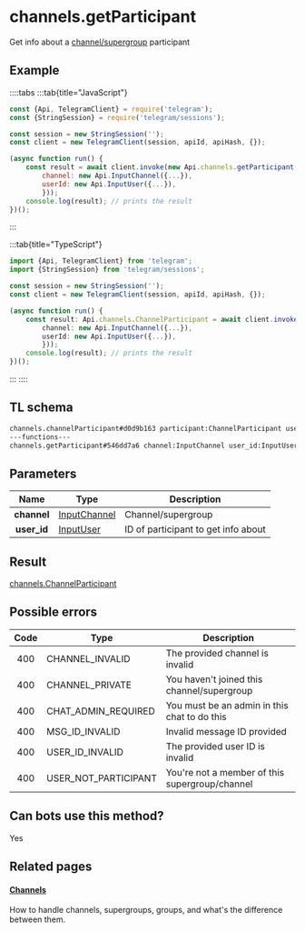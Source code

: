 # channels.getParticipant

Get info about a [channel/supergroup](https://core.telegram.org/api/channel) participant

## Example

::::tabs
:::tab{title="JavaScript"}

```js
const {Api, TelegramClient} = require('telegram');
const {StringSession} = require('telegram/sessions');

const session = new StringSession('');
const client = new TelegramClient(session, apiId, apiHash, {});

(async function run() {
    const result = await client.invoke(new Api.channels.getParticipant({
		channel: new Api.InputChannel({...}),
		userId: new Api.InputUser({...}),
		}));
    console.log(result); // prints the result
})();
```

:::

:::tab{title="TypeScript"}

```ts
import {Api, TelegramClient} from 'telegram';
import {StringSession} from 'telegram/sessions';

const session = new StringSession('');
const client = new TelegramClient(session, apiId, apiHash, {});

(async function run() {
    const result: Api.channels.ChannelParticipant = await client.invoke(new Api.channels.getParticipant({
		channel: new Api.InputChannel({...}),
		userId: new Api.InputUser({...}),
		}));
    console.log(result); // prints the result
})();
```

:::
::::

## TL schema

```txt
channels.channelParticipant#d0d9b163 participant:ChannelParticipant users:Vector<User> = channels.ChannelParticipant;
---functions---
channels.getParticipant#546dd7a6 channel:InputChannel user_id:InputUser = channels.ChannelParticipant;
```

## Parameters

|    Name     | Type                                                        | Description                         |
| :---------: | ----------------------------------------------------------- | ----------------------------------- |
| **channel** | [InputChannel](https://core.telegram.org/type/InputChannel) | Channel/supergroup                  |
| **user_id** | [InputUser](https://core.telegram.org/type/InputUser)       | ID of participant to get info about |

## Result

[channels.ChannelParticipant](https://core.telegram.org/type/channels.ChannelParticipant)

## Possible errors

| Code | Type                 | Description                                    |
| :--: | -------------------- | ---------------------------------------------- |
| 400  | CHANNEL_INVALID      | The provided channel is invalid                |
| 400  | CHANNEL_PRIVATE      | You haven't joined this channel/supergroup     |
| 400  | CHAT_ADMIN_REQUIRED  | You must be an admin in this chat to do this   |
| 400  | MSG_ID_INVALID       | Invalid message ID provided                    |
| 400  | USER_ID_INVALID      | The provided user ID is invalid                |
| 400  | USER_NOT_PARTICIPANT | You're not a member of this supergroup/channel |

## Can bots use this method?

Yes

## Related pages

#### [Channels](https://core.telegram.org/api/channel)

How to handle channels, supergroups, groups, and what's the difference between them.
